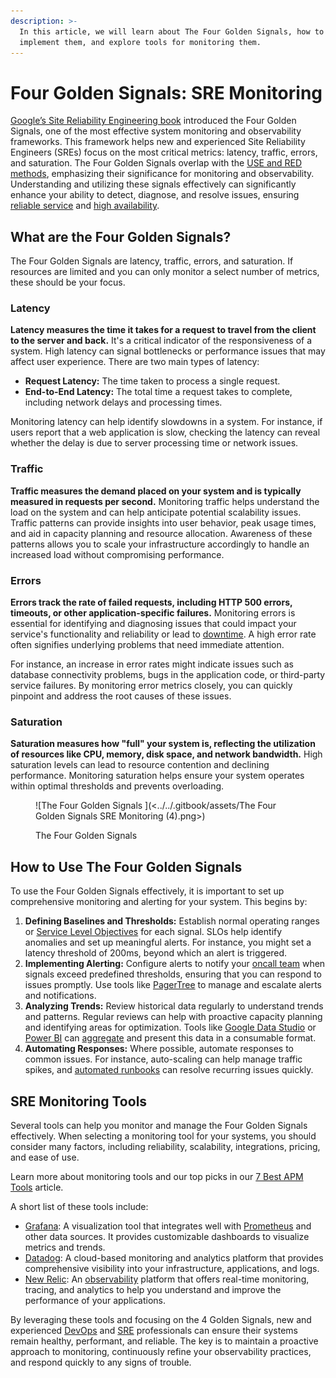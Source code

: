 ```yaml
---
description: >-
  In this article, we will learn about The Four Golden Signals, how to use and
  implement them, and explore tools for monitoring them.
---
```


# Four Golden Signals: SRE Monitoring

[Google’s Site Reliability Engineering book](https://sre.google/) introduced the Four Golden Signals, one of the most effective system monitoring and observability frameworks. This framework helps new and experienced Site Reliability Engineers (SREs) focus on the most critical metrics: latency, traffic, errors, and saturation. The Four Golden Signals overlap with the [USE and RED methods](https://pagertree.com/learn/devops/what-is-observability/use-and-red-method), emphasizing their significance for monitoring and observability. Understanding and utilizing these signals effectively can significantly enhance your ability to detect, diagnose, and resolve issues, ensuring [reliable service](https://pagertree.com/learn/devops/what-is-site-reliability-engineering-sre/what-is-a-canary-deployment) and [high availability](https://pagertree.com/blog/sre-metrics-availability).

## What are the Four Golden Signals?

The Four Golden Signals are latency, traffic, errors, and saturation. If resources are limited and you can only monitor a select number of metrics, these should be your focus.

### Latency

**Latency measures the time it takes for a request to travel from the client to the server and back.** It's a critical indicator of the responsiveness of a system. High latency can signal bottlenecks or performance issues that may affect user experience. There are two main types of latency:

* **Request Latency:** The time taken to process a single request.
* **End-to-End Latency:** The total time a request takes to complete, including network delays and processing times.

Monitoring latency can help identify slowdowns in a system. For instance, if users report that a web application is slow, checking the latency can reveal whether the delay is due to server processing time or network issues.

### Traffic

**Traffic measures the demand placed on your system and is typically measured in requests per second.** Monitoring traffic helps understand the load on the system and can help anticipate potential scalability issues. Traffic patterns can provide insights into user behavior, peak usage times, and aid in capacity planning and resource allocation. Awareness of these patterns allows you to scale your infrastructure accordingly to handle an increased load without compromising performance.

### Errors

**Errors track the rate of failed requests, including HTTP 500 errors, timeouts, or other application-specific failures.** Monitoring errors is essential for identifying and diagnosing issues that could impact your service's functionality and reliability or lead to [downtime](https://pagertree.com/learn/incident-management/how-to-calculate-mttr-and-other-common-incident-recovery-metrics#downtime). A high error rate often signifies underlying problems that need immediate attention.

For instance, an increase in error rates might indicate issues such as database connectivity problems, bugs in the application code, or third-party service failures. By monitoring error metrics closely, you can quickly pinpoint and address the root causes of these issues.

### Saturation

**Saturation measures how "full" your system is, reflecting the utilization of resources like CPU, memory, disk space, and network bandwidth.** High saturation levels can lead to resource contention and declining performance. Monitoring saturation helps ensure your system operates within optimal thresholds and prevents overloading.

<figure>![The Four Golden Signals ](<../../.gitbook/assets/The Four Golden Signals SRE Monitoring (4).png>)<figcaption><p>The Four Golden Signals</p></figcaption></figure>

## How to Use The Four Golden Signals

To use the Four Golden Signals effectively, it is important to set up comprehensive monitoring and alerting for your system. This begins by:

1. **Defining Baselines and Thresholds:** Establish normal operating ranges or [Service Level Objectives](https://pagertree.com/learn/incident-management/sla-vs-slo-vs-sli) for each signal. SLOs help identify anomalies and set up meaningful alerts. For instance, you might set a latency threshold of 200ms, beyond which an alert is triggered.
2. **Implementing Alerting:** Configure alerts to notify your [oncall team](https://pagertree.com/learn/incident-management/on-call) when signals exceed predefined thresholds, ensuring that you can respond to issues promptly. Use tools like [PagerTree](https://pagertree.com/) to manage and escalate alerts and notifications.
3. **Analyzing Trends:** Review historical data regularly to understand trends and patterns. Regular reviews can help with proactive capacity planning and identifying areas for optimization. Tools like [Google Data Studio](https://cloud.google.com/looker-studio?hl=en) or [Power BI](https://www.microsoft.com/en-us/power-platform/products/power-bi) can [aggregate](https://pagertree.com/learn/incident-management/data-aggregation-and-aggregators) and present this data in a consumable format.
4. **Automating Responses:** Where possible, automate responses to common issues. For instance, auto-scaling can help manage traffic spikes, and [automated runbooks](https://www.ibm.com/docs/en/runbook-automation?topic=started-what-is-runbook-automation) can resolve recurring issues quickly.

## SRE Monitoring Tools

Several tools can help you monitor and manage the Four Golden Signals effectively. When selecting a monitoring tool for your systems, you should consider many factors, including reliability, scalability, integrations, pricing, and ease of use.

Learn more about monitoring tools and our top picks in our [7 Best APM Tools](https://pagertree.com/blog/system-monitoring-7-best-apm-tools) article.

A short list of these tools include:

* [Grafana](https://grafana.com/): A visualization tool that integrates well with [Prometheus](https://pagertree.com/learn/prometheus/overview) and other data sources. It provides customizable dashboards to visualize metrics and trends.
* [Datadog](https://www.datadoghq.com/): A cloud-based monitoring and analytics platform that provides comprehensive visibility into your infrastructure, applications, and logs.
* [New Relic](https://newrelic.com/): An [observability](https://pagertree.com/learn/devops/what-is-observability) platform that offers real-time monitoring, tracing, and analytics to help you understand and improve the performance of your applications.

By leveraging these tools and focusing on the 4 Golden Signals, new and experienced [DevOps](https://pagertree.com/learn/devops/what-is-devops) and [SRE](https://pagertree.com/learn/devops/what-is-site-reliability-engineering-sre) professionals can ensure their systems remain healthy, performant, and reliable. The key is to maintain a proactive approach to monitoring, continuously refine your observability practices, and respond quickly to any signs of trouble.
